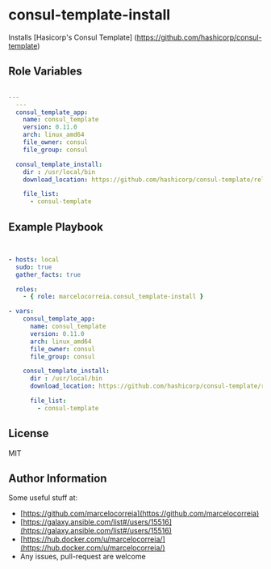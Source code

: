 # consul-template-install

Installs [Hasicorp's Consul Template] (https://github.com/hashicorp/consul-template)



## Role Variables
```yml

---
  ---
  consul_template_app:
    name: consul_template
    version: 0.11.0
    arch: linux_amd64
    file_owner: consul
    file_group: consul

  consul_template_install:
    dir : /usr/local/bin
    download_location: https://github.com/hashicorp/consul-template/releases/download

    file_list:
      - consul-template

```


Example Playbook
----------------
```yml


- hosts: local
  sudo: true
  gather_facts: true

  roles:
    - { role: marcelocorreia.consul_template-install }

- vars:
    consul_template_app:
      name: consul_template
      version: 0.11.0
      arch: linux_amd64
      file_owner: consul
      file_group: consul

    consul_template_install:
      dir : /usr/local/bin
      download_location: https://github.com/hashicorp/consul-template/releases/download

      file_list:
        - consul-template

```

License
-------

MIT

Author Information
------------------
Some useful stuff at:
  - [https://github.com/marcelocorreia](https://github.com/marcelocorreia)
  - [https://galaxy.ansible.com/list#/users/15516](https://galaxy.ansible.com/list#/users/15516)
  - [https://hub.docker.com/u/marcelocorreia/](https://hub.docker.com/u/marcelocorreia/)
  - Any issues, pull-request are welcome
